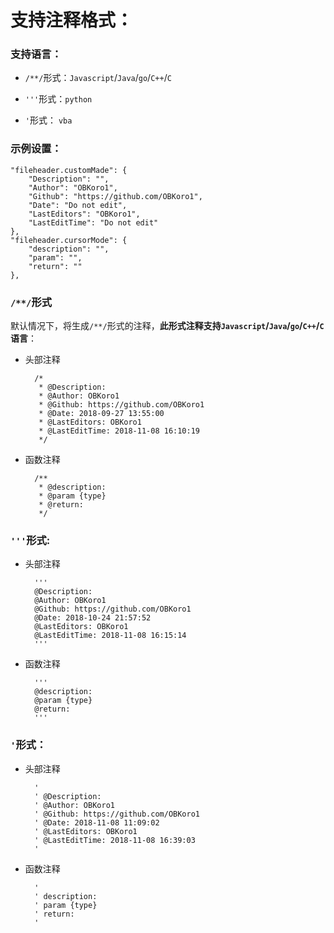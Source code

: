 # 支持注释格式：

### 支持语言：

* `/**/`形式：`Javascript`/`Java`/`go`/`C++`/`C`

* `'''`形式：`python`

* `'`形式： `vba`

### 示例设置：

    "fileheader.customMade": {
        "Description": "",
        "Author": "OBKoro1",
        "Github": "https://github.com/OBKoro1",
        "Date": "Do not edit",
        "LastEditors": "OBKoro1",
        "LastEditTime": "Do not edit"
    },
    "fileheader.cursorMode": {
        "description": "",
        "param": "",
        "return": ""
    },

### `/**/`形式


默认情况下，将生成`/**/`形式的注释，**此形式注释支持`Javascript`/`Java`/`go`/`C++`/`C`语言**：

* 头部注释

        /*
         * @Description: 
         * @Author: OBKoro1
         * @Github: https://github.com/OBKoro1
         * @Date: 2018-09-27 13:55:00
         * @LastEditors: OBKoro1
         * @LastEditTime: 2018-11-08 16:10:19
         */

* 函数注释

        /**
         * @description: 
         * @param {type} 
         * @return: 
         */

### `'''`形式:

* 头部注释

        '''
        @Description: 
        @Author: OBKoro1
        @Github: https://github.com/OBKoro1
        @Date: 2018-10-24 21:57:52
        @LastEditors: OBKoro1
        @LastEditTime: 2018-11-08 16:15:14
        '''

* 函数注释

        '''
        @description: 
        @param {type} 
        @return: 
        '''

### `'`形式：

* 头部注释

        '
        ' @Description: 
        ' @Author: OBKoro1
        ' @Github: https://github.com/OBKoro1
        ' @Date: 2018-11-08 11:09:02
        ' @LastEditors: OBKoro1
        ' @LastEditTime: 2018-11-08 16:39:03
        '

* 函数注释

        '
        ' description: 
        ' param {type} 
        ' return: 
        '